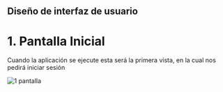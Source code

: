 ## Diseño de interfaz de usuario

# 1. Pantalla Inicial
   Cuando la aplicación se ejecute esta será la primera vista, en la cual nos pedirá iniciar sesión
   
   ![1 pantalla](https://user-images.githubusercontent.com/104042510/184979473-a79289e5-f772-4470-8513-5e32421766de.png)
